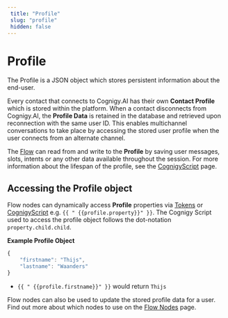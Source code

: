 ```yaml
---
 title: "Profile" 
 slug: "profile" 
 hidden: false 
---
```

# Profile

The Profile is a JSON object which stores persistent information about the end-user.

Every contact that connects to Cognigy.AI has their own **Contact Profile** which is stored within the platform. When a contact disconnects from Cognigy.AI, the **Profile Data** is retained in the database and retrieved upon reconnection with the same user ID. This enables multichannel conversations to take place by accessing the stored user profile when the user connects from an alternate channel.

The [Flow]({{config.site_url}}ai/resources/build/flows/) can read from and write to the **Profile** by saving user messages, slots, intents or any other data available throughout the session. For more information about the lifespan of the profile, see the [CognigyScript]({{config.site_url}}ai/tools/cognigy-script/#cognigy-objects-life-span/) page.

## Accessing the Profile object
<div class="divider"></div>

Flow nodes can dynamically access **Profile** properties via [Tokens]({{config.site_url}}ai/resources/manage/tokens/) or [CognigyScript]({{config.site_url}}ai/tools/cognigy-script/) e.g. `{{ " {{profile.property}}" }}`. The Cognigy Script used to access the profile object follows the dot-notation `property.child.child`.

**Example Profile Object**

```JavaScript
{
    "firstname": "Thijs",
    "lastname": "Waanders"
}
```

* `{{ " {{profile.firstname}}" }}` would return `Thijs`

Flow nodes can also be used to update the stored profile data for a user. Find out more about which nodes to use on the [Flow Nodes]({{config.site_url}}ai/flow-nodes/flow-nodes-overview/#profile-nodes) page.
